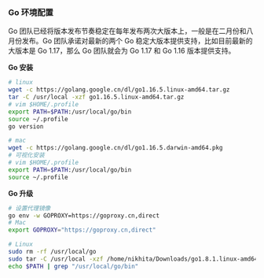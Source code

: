 
### Go 环境配置
Go 团队已经将版本发布节奏稳定在每年发布两次大版本上，一般是在二月份和八月份发布。Go 团队承诺对最新的两个 Go 稳定大版本提供支持，比如目前最新的大版本是 Go 1.17，那么 Go 团队就会为 Go 1.17 和 Go 1.16 版本提供支持。  

**Go 安装**  
```bash
# linux
wget -c https://golang.google.cn/dl/go1.16.5.linux-amd64.tar.gz
tar -C /usr/local -xzf go1.16.5.linux-amd64.tar.gz
# vim $HOME/.profile 
export PATH=$PATH:/usr/local/go/bin
source ~/.profile
go version

# mac
wget -c https://golang.google.cn/dl/go1.16.5.darwin-amd64.pkg
# 可视化安装
# vim $HOME/.profile 
export PATH=$PATH:/usr/local/go/bin
source ~/.profile
```

**Go 升级**
```bash
# 设置代理镜像
go env -w GOPROXY=https://goproxy.cn,direct
# Mac
export GOPROXY="https://goproxy.cn,direct"

# Linux
sudo rm -rf /usr/local/go
sudo tar -C /usr/local -xzf /home/nikhita/Downloads/go1.8.1.linux-amd64.tar.gz
echo $PATH | grep "/usr/local/go/bin"
```

